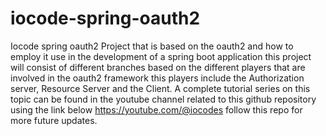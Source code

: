 # iocode-spring-oauth2

Iocode spring oauth2 Project that is based on the oauth2 and how to employ it use in the development of a spring boot application this project will consist of different branches 
based on the different players that are involved in the oauth2 framework this players include the Authorization server, Resource Server and the Client. A complete tutorial 
series on this topic can be found in the youtube channel related to this github repository using the link below https://youtube.com/@iocodes follow this repo for more future
updates.

